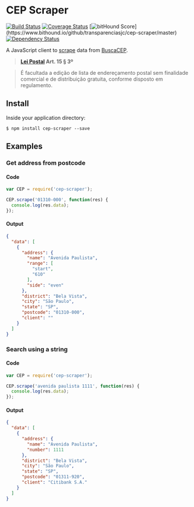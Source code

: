 # CEP Scraper

[![Build Status](https://travis-ci.org/transparenciasjc/cep-scraper.svg)](https://travis-ci.org/transparenciasjc/cep-scraper)
[![Coverage Status](https://coveralls.io/repos/transparenciasjc/cep-scraper/badge.svg)](https://coveralls.io/r/transparenciasjc/cep-scraper)
[![bitHound Score](https://www.bithound.io/github/transparenciasjc/cep-scraper/badges/score.svg?)](https://www.bithound.io/github/transparenciasjc/cep-scraper/master)
[![Dependency Status](https://david-dm.org/transparenciasjc/cep-scraper.svg "Dependencies Checked & Updated Regularly (Security is Important!)")](https://david-dm.org/transparenciasjc/cep-scraper)

A JavaScript client to [scrape](https://en.wikipedia.org/wiki/Web_scraping) data from [BuscaCEP](http://www.buscacep.correios.com.br/).

> **[Lei Postal](http://www.planalto.gov.br/ccivil_03/leis/L6538.htm) Art. 15 § 3º**

> É facultada a edição de lista de
> endereçamento postal sem finalidade
> comercial e de distribuição gratuita,
> conforme disposto em regulamento.

## Install

Inside your application directory:
```
$ npm install cep-scraper --save
```

## Examples

### Get address from postcode

#### Code

```javascript
var CEP = require('cep-scraper');

CEP.scrape('01310-000', function(res) {
  console.log(res.data);
});
```

#### Output

```json
{
  "data": [
    {
      "address": {
        "name": "Avenida Paulista",
        "range": [
          "start",
          "610"
        ],
        "side": "even"
      },
      "district": "Bela Vista",
      "city": "São Paulo",
      "state": "SP",
      "postcode": "01310-000",
      "client": ""
    }
  ]
}
```

### Search using a string

#### Code

```javascript
var CEP = require('cep-scraper');

CEP.scrape('avenida paulista 1111', function(res) {
  console.log(res.data);
});
```

#### Output

```json
{
  "data": [
    {
      "address": {
        "name": "Avenida Paulista",
        "number": 1111
      },
      "district": "Bela Vista",
      "city": "São Paulo",
      "state": "SP",
      "postcode": "01311-920",
      "client": "Citibank S.A."
    }
  ]
}
```

